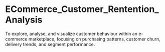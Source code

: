 # ECommerce_Customer_Rentention_Analysis
To explore, analyse, and visualize customer behaviour within an e-commerce marketplace, focusing on purchasing patterns, customer churn, delivery trends, and segment performance. 
